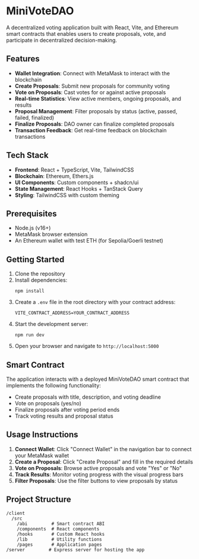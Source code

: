 # MiniVoteDAO

A decentralized voting application built with React, Vite, and Ethereum smart contracts that enables users to create proposals, vote, and participate in decentralized decision-making.


## Features

- **Wallet Integration**: Connect with MetaMask to interact with the blockchain
- **Create Proposals**: Submit new proposals for community voting
- **Vote on Proposals**: Cast votes for or against active proposals
- **Real-time Statistics**: View active members, ongoing proposals, and results
- **Proposal Management**: Filter proposals by status (active, passed, failed, finalized)
- **Finalize Proposals**: DAO owner can finalize completed proposals
- **Transaction Feedback**: Get real-time feedback on blockchain transactions

## Tech Stack

- **Frontend**: React + TypeScript, Vite, TailwindCSS
- **Blockchain**: Ethereum, Ethers.js
- **UI Components**: Custom components + shadcn/ui
- **State Management**: React Hooks + TanStack Query
- **Styling**: TailwindCSS with custom theming

## Prerequisites

- Node.js (v16+)
- MetaMask browser extension
- An Ethereum wallet with test ETH (for Sepolia/Goerli testnet)

## Getting Started

1. Clone the repository
2. Install dependencies:
   ```
   npm install
   ```
3. Create a `.env` file in the root directory with your contract address:
   ```
   VITE_CONTRACT_ADDRESS=YOUR_CONTRACT_ADDRESS
   ```
4. Start the development server:
   ```
   npm run dev
   ```
5. Open your browser and navigate to `http://localhost:5000`

## Smart Contract

The application interacts with a deployed MiniVoteDAO smart contract that implements the following functionality:

- Create proposals with title, description, and voting deadline
- Vote on proposals (yes/no)
- Finalize proposals after voting period ends
- Track voting results and proposal status

## Usage Instructions

1. **Connect Wallet**: Click "Connect Wallet" in the navigation bar to connect your MetaMask wallet
2. **Create a Proposal**: Click "Create Proposal" and fill in the required details
3. **Vote on Proposals**: Browse active proposals and vote "Yes" or "No"
4. **Track Results**: Monitor voting progress with the visual progress bars
5. **Filter Proposals**: Use the filter buttons to view proposals by status

## Project Structure

```
/client
  /src
    /abi         # Smart contract ABI
    /components  # React components
    /hooks       # Custom React hooks
    /lib         # Utility functions
    /pages       # Application pages
/server         # Express server for hosting the app
